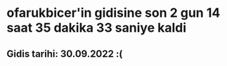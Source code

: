 # ofarukbicer'in gidisine son 2 gun 14 saat 35 dakika 33 saniye kaldi

## Gidis tarihi: 30.09.2022 :(